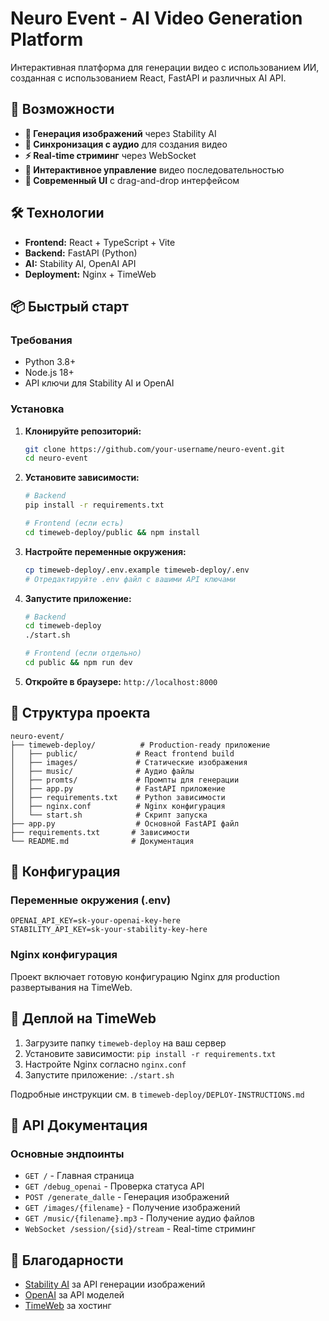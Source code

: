 # Neuro Event - AI Video Generation Platform

Интерактивная платформа для генерации видео с использованием ИИ, созданная с использованием React, FastAPI и различных AI API.

## 🚀 Возможности

- **🎨 Генерация изображений** через Stability AI
- **🎵 Синхронизация с аудио** для создания видео
- **⚡ Real-time стриминг** через WebSocket
- **🔄 Интерактивное управление** видео последовательностью
- **📱 Современный UI** с drag-and-drop интерфейсом

## 🛠️ Технологии

- **Frontend:** React + TypeScript + Vite
- **Backend:** FastAPI (Python)
- **AI:** Stability AI, OpenAI API
- **Deployment:** Nginx + TimeWeb

## 📦 Быстрый старт

### Требования
- Python 3.8+
- Node.js 18+
- API ключи для Stability AI и OpenAI

### Установка

1. **Клонируйте репозиторий:**
   ```bash
   git clone https://github.com/your-username/neuro-event.git
   cd neuro-event
   ```

2. **Установите зависимости:**
   ```bash
   # Backend
   pip install -r requirements.txt

   # Frontend (если есть)
   cd timeweb-deploy/public && npm install
   ```

3. **Настройте переменные окружения:**
   ```bash
   cp timeweb-deploy/.env.example timeweb-deploy/.env
   # Отредактируйте .env файл с вашими API ключами
   ```

4. **Запустите приложение:**
   ```bash
   # Backend
   cd timeweb-deploy
   ./start.sh

   # Frontend (если отдельно)
   cd public && npm run dev
   ```

5. **Откройте в браузере:** `http://localhost:8000`

## 📁 Структура проекта

```
neuro-event/
├── timeweb-deploy/          # Production-ready приложение
│   ├── public/             # React frontend build
│   ├── images/             # Статические изображения
│   ├── music/              # Аудио файлы
│   ├── promts/             # Промпты для генерации
│   ├── app.py              # FastAPI приложение
│   ├── requirements.txt    # Python зависимости
│   ├── nginx.conf          # Nginx конфигурация
│   └── start.sh            # Скрипт запуска
├── app.py                  # Основной FastAPI файл
├── requirements.txt       # Зависимости
└── README.md              # Документация
```

## 🔧 Конфигурация

### Переменные окружения (.env)

```env
OPENAI_API_KEY=sk-your-openai-key-here
STABILITY_API_KEY=sk-your-stability-key-here
```

### Nginx конфигурация

Проект включает готовую конфигурацию Nginx для production развертывания на TimeWeb.

## 🚀 Деплой на TimeWeb

1. Загрузите папку `timeweb-deploy` на ваш сервер
2. Установите зависимости: `pip install -r requirements.txt`
3. Настройте Nginx согласно `nginx.conf`
4. Запустите приложение: `./start.sh`

Подробные инструкции см. в `timeweb-deploy/DEPLOY-INSTRUCTIONS.md`

## 📖 API Документация

### Основные эндпоинты

- `GET /` - Главная страница
- `GET /debug_openai` - Проверка статуса API
- `POST /generate_dalle` - Генерация изображений
- `GET /images/{filename}` - Получение изображений
- `GET /music/{filename}.mp3` - Получение аудио файлов
- `WebSocket /session/{sid}/stream` - Real-time стриминг

## 🙏 Благодарности

- [Stability AI](https://stability.ai/) за API генерации изображений
- [OpenAI](https://openai.com/) за API моделей
- [TimeWeb](https://timeweb.com/) за хостинг
